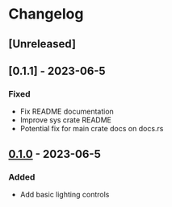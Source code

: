 # Changelog
## [Unreleased]

## [0.1.1] - 2023-06-5
### Fixed
- Fix README documentation
- Improve sys crate README
- Potential fix for main crate docs on docs.rs

## [0.1.0] - 2023-06-5
### Added
- Add basic lighting controls

[0.1.0]: https://github.com/nathaniel-daniel/logitech-led-sdk-rs/releases/tag/0.1.0